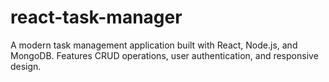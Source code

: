 # react-task-manager

A modern task management application built with React, Node.js, and MongoDB. Features CRUD operations, user authentication, and responsive design.
